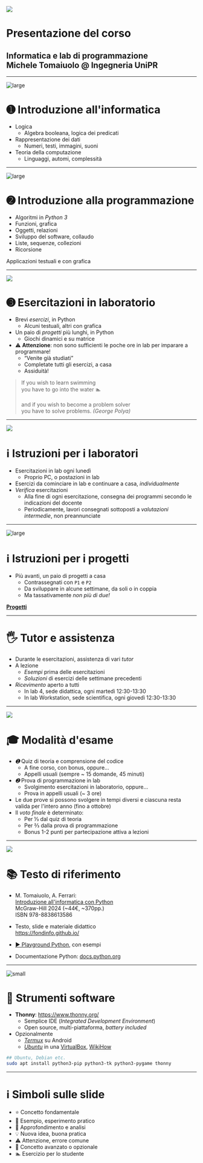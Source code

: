 
![](https://fondinfo.github.io/images/dev/theory-practice.png)
# Presentazione del corso
## Informatica e lab di programmazione<br> Michele Tomaiuolo @ Ingegneria UniPR

---

![large](https://fondinfo.github.io/images/sys/globe.jpg)
# ➊ Introduzione all'informatica

- Logica
    - Algebra booleana, logica dei predicati
- Rappresentazione dei dati
    - Numeri, testi, immagini, suoni
- Teoria della computazione
    - Linguaggi, automi, complessità

---

![large](https://fondinfo.github.io/images/misc/space-invaders-school.png)
# ➋ Introduzione alla programmazione

- Algoritmi in *Python 3*
- Funzioni, grafica
- Oggetti, relazioni
- Sviluppo del software, collaudo
- Liste, sequenze, collezioni
- Ricorsione

>

Applicazioni testuali e con grafica

---

![](https://fondinfo.github.io/images/dev/geek-girl.svg)
# ➌ Esercitazioni in laboratorio

- Brevi *esercizi*, in Python
    - Alcuni testuali, altri con grafica
- Un paio di *progetti* più lunghi, in Python
    - Giochi dinamici e su matrice
- ⚠️ **Attenzione**: non sono sufficienti le poche ore in lab per imparare a programmare!
    - “Venite già studiati”
    - Completate tutti gli esercizi, a casa
    - Assiduità!

> If you wish to learn swimming <br> you have to go into the water 🏊 <br> <br> and if you wish to become a problem solver <br> you have to solve problems. *(George Polya)*

---

![](https://fondinfo.github.io/images/dev/lab.jpg)
# ℹ️ Istruzioni per i laboratori

- Esercitazioni in lab ogni lunedì
    - Proprio PC, o postazioni in lab
- Esercizi da cominciare in lab e continuare a casa, *individualmente*
- *Verifica* esercitazioni
    - Alla fine di ogni esercitazione, consegna dei programmi secondo le indicazioni del docente
    - Periodicamente, lavori consegnati sottoposti a *valutazioni intermedie*, non preannunciate

---

![large](https://fondinfo.github.io/images/misc/videogames.png)
# ℹ️ Istruzioni per i progetti

- Più avanti, un paio di progetti a casa
    - Contrassegnati con `P1` e `P2`
    - Da sviluppare in alcune settimane, da soli o in coppia
    - Ma tassativamente *non più di due!*

[**Progetti**](progetti.html)

---

# 🖐️ Tutor e assistenza

- Durante le esercitazioni, assistenza di vari *tutor*
- A lezione
    - *Esempi* prima delle esercitazioni
    - *Soluzioni* di esercizi delle settimane precedenti
- *Ricevimento* aperto a tutti
    - In lab 4, sede didattica, ogni martedì 12:30-13:30
    - In lab Workstation, sede scientifica, ogni giovedì 12:30-13:30

---

![](https://fondinfo.github.io/images/misc/quiz.png)
# 🎓 Modalità d'esame

- *➊* Quiz di teoria e comprensione del codice
    - A fine corso, con bonus, oppure…
    - Appelli usuali (sempre ~ 15 domande, 45 minuti)
- *➋* Prova di programmazione in lab
    - Svolgimento esercitazioni in laboratorio, oppure…
    - Prova in appelli usuali (~ 3 ore)
- Le due prove si possono svolgere in tempi diversi e ciascuna resta valida per l'intero anno (fino a ottobre)
- Il *voto finale* è determinato:
    - Per ⅓ dal quiz di teoria
    - Per ⅔ dalla prova di programmazione
    - Bonus 1-2 punti per partecipazione attiva a lezioni

---

![](https://fondinfo.github.io/images/algo/fondinfo-book.jpg)
# 📚 Testo di riferimento

- M. Tomaiuolo, A. Ferrari: <br> [Introduzione all'informatica con Python](https://www.mheducation.it/9788838613586) <br> McGraw-Hill 2024 (~44€, ~370pp.) <br> ISBN 978-8838613586

- Testo, slide e materiale didattico <br> <https://fondinfo.github.io/>

- [▶️ Playground Python](https://fondinfo.github.io/play), con esempi

- Documentazione Python: [docs.python.org](https://docs.python.org/3/)

---

![small](https://fondinfo.github.io/images/dev/python-logo.svg)
# 💾 Strumenti software

- **Thonny**: <https://www.thonny.org/>
    - Semplice IDE (*Integrated Development Environment*)
    - Open source, multi-piattaforma, *battery included*
- Opzionalmente
    - [*Termux*](https://fondinfo.github.io/termux/) su Android
    - [*Ubuntu*](http://releases.ubuntu.com/24.04/) in una [VirtualBox](https://www.virtualbox.org/wiki/Downloads), [WikiHow](https://www.wikihow.com/Install-Ubuntu-on-VirtualBox)

``` sh
## Ubuntu, Debian etc.
sudo apt install python3-pip python3-tk python3-pygame thonny
```

---

# ℹ️ Simboli sulle slide

- ⭐️ Concetto fondamentale
- 🧪 Esempio, esperimento pratico
- 🔬 Approfondimento e analisi
- 💡️ Nuova idea, buona pratica
- ⚠️ Attenzione, errore comune
- 🥷 Concetto avanzato o opzionale
- 🏊️ Esercizio per lo studente
